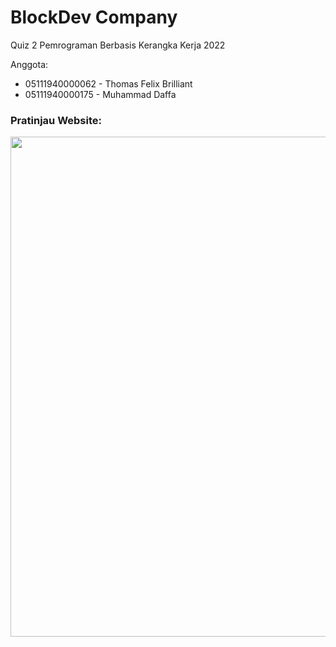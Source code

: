 # BlockDev Company

Quiz 2 Pemrograman Berbasis Kerangka Kerja 2022

Anggota:
- 05111940000062 - Thomas Felix Brilliant
- 05111940000175 - Muhammad Daffa

### Pratinjau Website:
<img src="https://user-images.githubusercontent.com/37539546/168078538-b81e4291-0b16-4ee8-90f8-a80b5def9b24.png" width="800">
